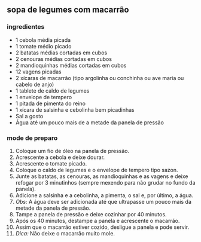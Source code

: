 ## sopa de legumes com macarrão

### ingredientes

- 1 cebola média picada
- 1 tomate médio picado
- 2 batatas médias cortadas em cubos
- 2 cenouras médias cortadas em cubos
- 2 mandioquinhas médias cortadas em cubos
- 12 vagens picadas
- 2 xícaras de macarrão (tipo argolinha ou conchinha ou ave maria ou cabelo de anjo)
- 1 tablete de caldo de legumes
- 1 envelope de tempero
- 1 pitada de pimenta do reino 
- 1 xícara de salsinha e cebolinha bem picadinhas
- Sal a gosto
- Água até um pouco mais de a metade da panela de pressão

### mode de preparo

1. Coloque um fio de óleo na panela de pressão.
2. Acrescente a cebola e deixe dourar.
3. Acrescente o tomate picado.
4. Coloque o caldo de legumes e o envelope de tempero tipo sazon.
5. Junte as batatas, as cenouras, as mandioquinhas e as vagens e deixe refogar por 3 minutinhos (sempre mexendo para não grudar no fundo da panela).
6. Adicione a salsinha e a cebolinha, a pimenta, o sal e, por último, a água.
7. *Obs:* A água deve ser adicionada até que ultrapasse um pouco mais da metade da panela de pressão.
8. Tampe a panela de pressão e deixe cozinhar por 40 minutos.
9. Após os 40 minutos, destampe a panela e acrescente o macarrão.
10. Assim que o macarrão estiver cozido, desligue a panela e pode servir.
11. *Dica:* Não deixe o macarrão muito mole.